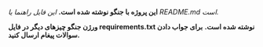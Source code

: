 **این پروژه با جنگو نوشته شده است.**
*این فایل راهنما یا README.md است.*

**ورژن جنگو چیزهای دیگر در فایل requirements.txt نوشته شده است.**
**برای جواب دادن سوالات پیغام ارسال کنید.**
